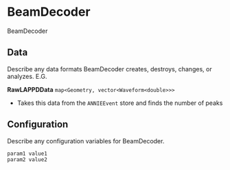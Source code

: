 # BeamDecoder

BeamDecoder

## Data

Describe any data formats BeamDecoder creates, destroys, changes, or analyzes. E.G.

**RawLAPPDData** `map<Geometry, vector<Waveform<double>>>`
* Takes this data from the `ANNIEEvent` store and finds the number of peaks


## Configuration

Describe any configuration variables for BeamDecoder.

```
param1 value1
param2 value2
```
